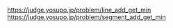 https://judge.yosupo.jp/problem/line_add_get_min
https://judge.yosupo.jp/problem/segment_add_get_min